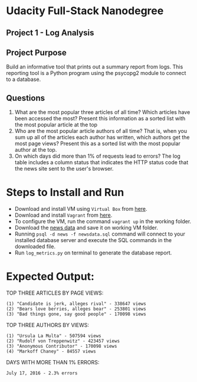 # Udacity Full-Stack Nanodegree

## Project 1 - Log Analysis

## Project Purpose
Build an informative tool that prints out a summary report from logs. This reporting tool is a Python program using the psycopg2 module to connect to a database.

## Questions
1. What are the most popular three articles of all time?
  Which articles have been accessed the most?
  Present this information as a sorted list with the most popular article at the top
2. Who are the most popular article authors of all time?
  That is, when you sum up all of the articles each author has written, which authors get the most page views?
  Present this as a sorted list with the most popular author at the top.
3. On which days did more than 1% of requests lead to errors?
  The log table includes a column status that indicates the HTTP status code that the news site sent to the user's browser.

# Steps to Install and Run

  - Download and install VM using `Virtual Box` from [here](https://www.virtualbox.org/wiki/Downloads).
  - Download and install `Vagrant` from [here](https://www.vagrantup.com/downloads.html).
  - To configure the VM, run the command `vagrant up` in the working folder.
  - Download the [news data](https://d17h27t6h515a5.cloudfront.net/topher/2016/August/57b5f748_newsdata/newsdata.zip) and save it on working VM folder.
  - Running `psql -d news -f newsdata.sql` command will connect to your installed database server and execute the SQL commands in the downloaded file.
  - Run `log_metrics.py` on terminal to generate the database report.

# Expected Output:

TOP THREE ARTICLES BY PAGE VIEWS:

    (1) "Candidate is jerk, alleges rival" - 338647 views
    (2) "Bears love berries, alleges bear" - 253801 views
    (3) "Bad things gone, say good people" - 170098 views
    
TOP THREE AUTHORS BY VIEWS:

    (1) "Ursula La Multa" - 507594 views
    (2) "Rudolf von Treppenwitz" - 423457 views
    (3) "Anonymous Contributor" - 170098 views
    (4) "Markoff Chaney" - 84557 views
    
DAYS WITH MORE THAN 1% ERRORS:

    July 17, 2016 - 2.3% errors
